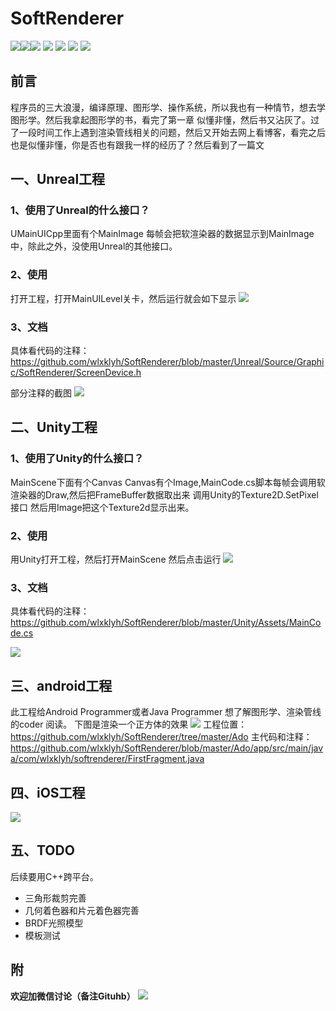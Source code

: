 # SoftRenderer
![](https://badgen.net/badge/language/Java/green)![](https://badgen.net/badge/language/C++/green)![](https://badgen.net/badge/language/CSharp/green)
![](https://badgen.net/badge/Platform/Android/cyan) ![](https://badgen.net/badge/Platform/iOS/cyan) ![](https://badgen.net/badge/Platform/Unity/cyan) ![](https://badgen.net/badge/Platform/Unreal/cyan)



## 前言
程序员的三大浪漫，编译原理、图形学、操作系统，所以我也有一种情节，想去学图形学。然后我拿起图形学的书，看完了第一章 似懂非懂，然后书又沾灰了。过了一段时间工作上遇到渲染管线相关的问题，然后又开始去网上看博客，看完之后也是似懂非懂，你是否也有跟我一样的经历了？然后看到了一篇文



## 一、Unreal工程
### 1、使用了Unreal的什么接口？
UMainUICpp里面有个MainImage 每帧会把软渲染器的数据显示到MainImage中，除此之外，没使用Unreal的其他接口。

### 2、使用
打开工程，打开MainUILevel关卡，然后运行就会如下显示
![](Img/2020-06-22-09-08-07.png)

### 3、文档
具体看代码的注释：
https://github.com/wlxklyh/SoftRenderer/blob/master/Unreal/Source/Graphic/SoftRenderer/ScreenDevice.h

部分注释的截图
![](Img/2020-06-22-09-12-06.png)


## 二、Unity工程

### 1、使用了Unity的什么接口？
MainScene下面有个Canvas Canvas有个Image,MainCode.cs脚本每帧会调用软渲染器的Draw,然后把FrameBuffer数据取出来 调用Unity的Texture2D.SetPixel接口 然后用Image把这个Texture2d显示出来。

### 2、使用
用Unity打开工程，然后打开MainScene 然后点击运行
![](Img/![](Img/UnityDemo.gif).png)


### 3、文档
具体看代码的注释：https://github.com/wlxklyh/SoftRenderer/blob/master/Unity/Assets/MainCode.cs

![](Img/2020-06-22-20-30-25.png)
## 三、android工程
此工程给Android Programmer或者Java Programmer 想了解图形学、渲染管线的coder 阅读。
下图是渲染一个正方体的效果
![](img/../Img/2020-09-07-15-07-21.png)
工程位置：https://github.com/wlxklyh/SoftRenderer/tree/master/Ado
主代码和注释：https://github.com/wlxklyh/SoftRenderer/blob/master/Ado/app/src/main/java/com/wlxklyh/softrenderer/FirstFragment.java
## 四、iOS工程
![](Img/2020-09-16-20-43-34.png)
## 五、TODO
后续要用C++跨平台。
- 三角形裁剪完善
- 几何着色器和片元着色器完善
- BRDF光照模型
- 模板测试


## 附
**欢迎加微信讨论（备注Gituhb）**
![](Img/2020-08-28-14-03-04.png)